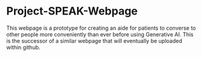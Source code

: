 # Project-SPEAK-Webpage
This webpage is a prototype for creating an aide for patients to converse to other people more conveniently than ever before using Generative AI. This is the successor of a similar webpage that will eventually be uploaded within github.

